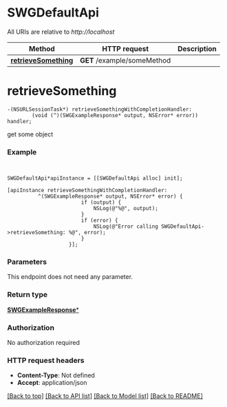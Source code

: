 # SWGDefaultApi

All URIs are relative to *http://localhost*

Method | HTTP request | Description
------------- | ------------- | -------------
[**retrieveSomething**](SWGDefaultApi.md#retrievesomething) | **GET** /example/someMethod | 


# **retrieveSomething**
```objc
-(NSURLSessionTask*) retrieveSomethingWithCompletionHandler: 
        (void (^)(SWGExampleResponse* output, NSError* error)) handler;
```



get some object

### Example
```objc


SWGDefaultApi*apiInstance = [[SWGDefaultApi alloc] init];

[apiInstance retrieveSomethingWithCompletionHandler: 
          ^(SWGExampleResponse* output, NSError* error) {
                        if (output) {
                            NSLog(@"%@", output);
                        }
                        if (error) {
                            NSLog(@"Error calling SWGDefaultApi->retrieveSomething: %@", error);
                        }
                    }];
```

### Parameters
This endpoint does not need any parameter.

### Return type

[**SWGExampleResponse***](SWGExampleResponse.md)

### Authorization

No authorization required

### HTTP request headers

 - **Content-Type**: Not defined
 - **Accept**: application/json

[[Back to top]](#) [[Back to API list]](../README.md#documentation-for-api-endpoints) [[Back to Model list]](../README.md#documentation-for-models) [[Back to README]](../README.md)

